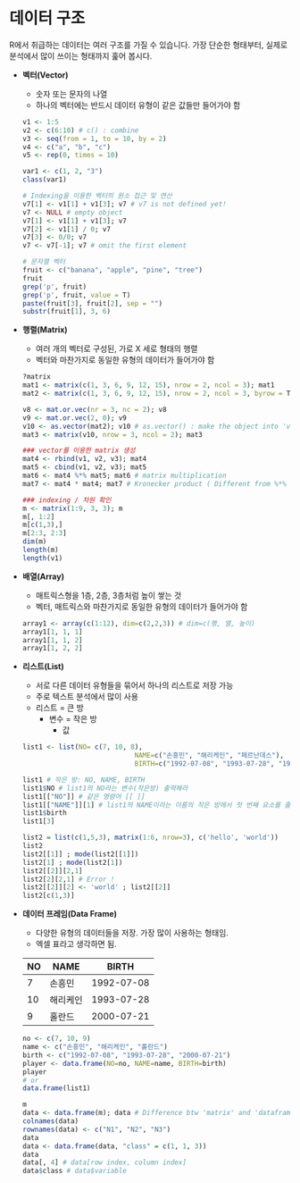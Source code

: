 # 데이터 구조

R에서 취급하는 데이터는 여러 구조를 가질 수 있습니다. 가장 단순한 형태부터, 실제로 분석에서 많이 쓰이는 형태까지 훑어 봅시다. 

- **벡터(Vector)**
    - 숫자 또는 문자의 나열
    - 하나의 벡터에는 반드시 데이터 유형이 같은 값들만 들어가야 함
    
    ```r
    v1 <- 1:5 
    v2 <- c(6:10) # c() : combine 
    v3 <- seq(from = 1, to = 10, by = 2)
    v4 <- c("a", "b", "c")
    v5 <- rep(0, times = 10) 
    
    var1 <- c(1, 2, "3")
    class(var1)
    
    # Indexing을 이용한 벡터의 원소 접근 및 연산
    v7[1] <- v1[1] + v1[3]; v7 # v7 is not defined yet! 
    v7 <- NULL # empty object 
    v7[1] <- v1[1] + v1[3]; v7
    v7[2] <- v1[1] / 0; v7
    v7[3] <- 0/0; v7
    v7 <- v7[-1]; v7 # omit the first element 
    
    # 문자열 벡터
    fruit <- c("banana", "apple", "pine", "tree")
    fruit
    grep('p', fruit)
    grep('p', fruit, value = T)
    paste(fruit[3], fruit[2], sep = "") 
    substr(fruit[1], 3, 6)
    ```
    
- **행렬(Matrix)**
    - 여러 개의 벡터로 구성된, 가로 X 세로 형태의 행렬
    - 벡터와 마찬가지로 동일한 유형의 데이터가 들어가야 함
    
    ```r
    ?matrix 
    mat1 <- matrix(c(1, 3, 6, 9, 12, 15), nrow = 2, ncol = 3); mat1 
    mat2 <- matrix(c(1, 3, 6, 9, 12, 15), nrow = 2, ncol = 3, byrow = T); mat2 
    
    v8 <- mat.or.vec(nr = 3, nc = 2); v8 
    v9 <- mat.or.vec(2, 0); v9 
    v10 <- as.vector(mat2); v10 # as.vector() : make the object into 'vector'
    mat3 <- matrix(v10, nrow = 3, ncol = 2); mat3
    
    ### vector를 이용한 matrix 생성
    mat4 <- rbind(v1, v2, v3); mat4
    mat5 <- cbind(v1, v2, v3); mat5
    mat6 <- mat4 %*% mat5; mat6 # matrix multiplication 
    mat7 <- mat4 * mat4; mat7 # Kronecker product ( Different from %*% !! )
    
    ### indexing / 차원 확인
    m <- matrix(1:9, 3, 3); m 
    m[, 1:2]
    m[c(1,3),]
    m[2:3, 2:3]
    dim(m)
    length(m)
    length(v1)
    ```
    
- **배열(Array)**
    - 매트릭스형을 1층, 2층, 3층처럼 높이 쌓는 것
    - 벡터, 매트릭스와 마찬가지로 동일한 유형의 데이터가 들어가야 함
    
    ```r
    array1 <- array(c(1:12), dim=c(2,2,3)) # dim=c(행, 열, 높이)
    array1[1, 1, 1]
    array1[1, 1, 2]
    array1[1, 2, 2]
    ```
    
- **리스트(List)**
    - 서로 다른 데이터 유형들을 묶어서 하나의 리스트로 저장 가능
    - 주로 텍스트 분석에서 많이 사용
    - 리스트 = 큰 방
        - 변수 = 작은 방
            - 값
    
    ```r
    list1 <- list(NO= c(7, 10, 8), 
    							NAME=c("손흥민", "해리케인", "페르난데스"), 
    							BIRTH=c("1992-07-08", "1993-07-28", "1994-09-08"))
    
    list1 # 작은 방: NO, NAME, BIRTH
    list1$NO # list1의 NO라는 변수(작은방) 출력해라 
    list1[["NO"]] # 같은 명령어 [[ ]]
    list1[["NAME"]][1] # list1의 NAME이라는 이름의 작은 방에서 첫 번째 요소를 출력해라 
    list1$birth
    list1[3]
    
    list2 = list(c(1,5,3), matrix(1:6, nrow=3), c('hello', 'world'))
    list2
    list2[[1]] ; mode(list2[[1]])
    list2[1] ; mode(list2[1])
    list2[[2]][2,1]
    list2[2][2,1] # Error ! 
    list2[[2]][2] <- 'world' ; list2[[2]]
    list2[c(1,3)]
    ```
    
- **데이터 프레임(Data Frame)**
    - 다양한 유형의 데이터들을 저장. 가장 많이 사용하는 형태임.
    - 엑셀 표라고 생각하면 됨.
    
    | NO | NAME | BIRTH |
    | --- | --- | --- |
    | 7 | 손흥민 | 1992-07-08 |
    | 10 | 해리케인 | 1993-07-28 |
    | 9 | 홀란드 | 2000-07-21 |
    
    ```r
    no <- c(7, 10, 9)
    name <- c("손흥민", "해리케인", "홀란드")
    birth <- c("1992-07-08", "1993-07-28", "2000-07-21")
    player <- data.frame(NO=no, NAME=name, BIRTH=birth)
    player 
    # or 
    data.frame(list1)
    
    m
    data <- data.frame(m); data # Difference btw 'matrix' and 'dataframe' ? 
    colnames(data)
    rownames(data) <- c("N1", "N2", "N3")
    data
    data <- data.frame(data, "class" = c(1, 1, 3))
    data
    data[, 4] # data[row index, column index]
    data$class # data$variable
    ```